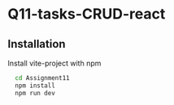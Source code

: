 # Q11-tasks-CRUD-react

## Installation

Install vite-project with npm

```bash
  cd Assignment11
  npm install
  npm run dev
```
